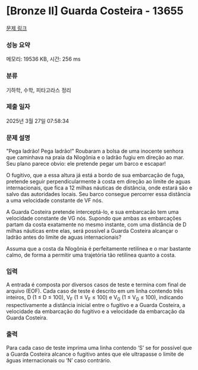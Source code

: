 # [Bronze II] Guarda Costeira - 13655 

[문제 링크](https://www.acmicpc.net/problem/13655) 

### 성능 요약

메모리: 19536 KB, 시간: 256 ms

### 분류

기하학, 수학, 피타고라스 정리

### 제출 일자

2025년 3월 27일 07:58:34

### 문제 설명

<p>"Pega ladrão! Pega ladrão!" Roubaram a bolsa de uma inocente senhora que caminhava na praia da Nlogônia e o ladrão fugiu em direção ao mar. Seu plano parece obvio: ele pretende pegar um barco e escapar!</p>

<p>O fugitivo, que a essa altura já está a bordo de sua embarcação de fuga, pretende seguir perpendicularmente à costa em direção ao limite de aguas internacionais, que fica a 12 milhas náuticas de distância, onde estará são e salvo das autoridades locais. Seu barco consegue percorrer essa distância a uma velocidade constante de VF nós.</p>

<p>A Guarda Costeira pretende interceptá-lo, e sua embarcacão tem uma velocidade constante de VG nós. Supondo que ambas as embarcações partam da costa exatamente no mesmo instante, com uma distância de D milhas náuticas entre elas, será possível a Guarda Costeira alcançar o ladrão antes do limite de aguas internacionais?</p>

<p>Assuma que a costa da Nlogônia é perfeitamente retilínea e o mar bastante calmo, de forma a permitir uma trajetória tão retilínea quanto a costa.</p>

### 입력 

 <p>A entrada é composta por diversos casos de teste e termina com final de arquivo (EOF). Cada caso de teste é descrito em um linha contendo três inteiros, D (1 ≤ D ≤ 100), V<sub>F</sub> (1 ≤ V<sub>F</sub> ≤ 100) e V<sub>G</sub> (1 ≤ V<sub>G</sub> ≤ 100), indicando respectivamente a distância inicial entre o fugitivo e a Guarda Costeira, a velocidade da embarcação do fugitivo e a velocidade da embarcação da Guarda Costeira.</p>

### 출력 

 <p>Para cada caso de teste imprima uma linha contendo ‘S’ se for possível que a Guarda Costeira alcance o fugitivo antes que ele ultrapasse o limite de águas internacionais ou ‘N’ caso contrário.</p>

